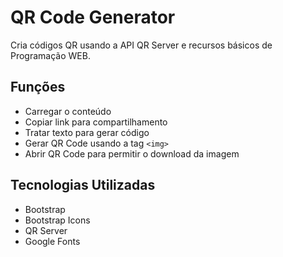 # QR Code Generator

Cria códigos QR usando a API QR Server e recursos básicos de Programação WEB.

## Funções

- Carregar o conteúdo
- Copiar link para compartilhamento
- Tratar texto para gerar código
- Gerar QR Code usando a tag `<img>`
- Abrir QR Code para permitir o download da imagem

## Tecnologias Utilizadas

- Bootstrap
- Bootstrap Icons
- QR Server
- Google Fonts
